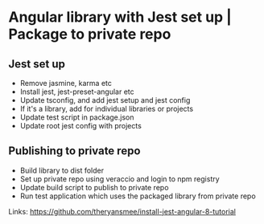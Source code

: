 # Angular library with Jest set up | Package to private repo

## Jest set up

* Remove jasmine, karma etc
* Install jest, jest-preset-angular etc
* Update tsconfig, and add jest setup and jest config
* If it's a library, add for individual libraries or projects
* Update test script in package.json
* Update root jest config with projects

## Publishing to private repo

* Build library to dist folder
* Set up private repo using veraccio and login to npm registry
* Update build script to publish to private repo
* Run test application which uses the packaged library from private repo


Links:
https://github.com/theryansmee/install-jest-angular-8-tutorial
